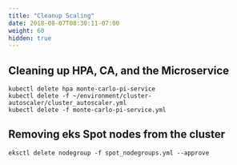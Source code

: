 ```yaml
---
title: "Cleanup Scaling"
date: 2018-08-07T08:30:11-07:00
weight: 60
hidden: true
---
```


## Cleaning up HPA, CA, and the Microservice
```
kubectl delete hpa monte-carlo-pi-service
kubectl delete -f ~/environment/cluster-autoscaler/cluster_autoscaler.yml
kubectl delete -f monte-carlo-pi-service.yml
```


## Removing eks Spot nodes from the cluster

```
eksctl delete nodegroup -f spot_nodegroups.yml --approve
```
